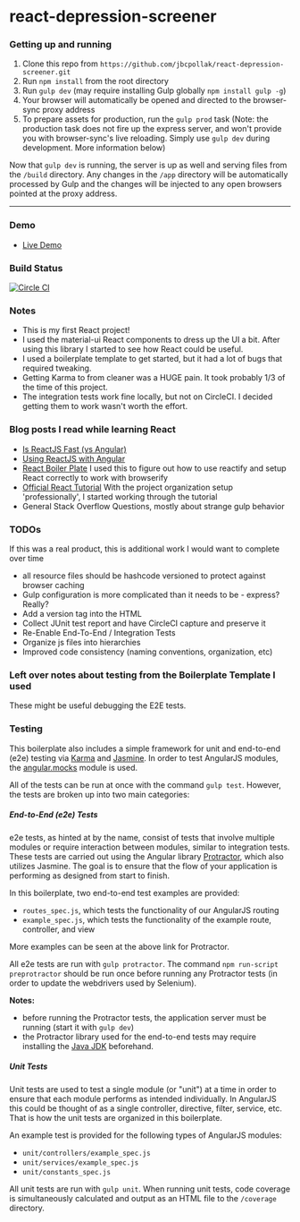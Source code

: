 react-depression-screener
=====================================

### Getting up and running

1. Clone this repo from `https://github.com/jbcpollak/react-depression-screener.git`
2. Run `npm install` from the root directory
3. Run `gulp dev` (may require installing Gulp globally `npm install gulp -g`)
4. Your browser will automatically be opened and directed to the browser-sync proxy address
5. To prepare assets for production, run the `gulp prod` task (Note: the production task does not fire up the express server, and won't provide you with browser-sync's live reloading. Simply use `gulp dev` during development. More information below)

Now that `gulp dev` is running, the server is up as well and serving files from the `/build` directory. Any changes in the `/app` directory will be automatically processed by Gulp and the changes will be injected to any open browsers pointed at the proxy address.

---

### Demo

* [Live Demo](http://jbcpollak.github.io/react-depression-screener/)

### Build Status

[![Circle CI](https://circleci.com/gh/jbcpollak/react-depression-screener.svg?style=svg)](https://circleci.com/gh/jbcpollak/react-depression-screener)

### Notes

*  This is my first React project!
*  I used the material-ui React components to dress up the UI a bit. After using this library I started to see how React could be useful.
*  I used a boilerplate template to get started, but it had a lot of bugs that required tweaking.
*  Getting Karma to from cleaner was a HUGE pain. It took probably 1/3 of the time of this project.
*  The integration tests work fine locally, but not on CircleCI. I decided getting them to work wasn't worth the effort.

### Blog posts I read while learning React

*  [Is ReactJS Fast (vs Angular)](http://blog.500tech.com/is-reactjs-fast/)
*  [Using ReactJS with Angular](http://blog.500tech.com/using-reactjs-with-angularjs)
*  [React Boiler Plate](https://github.com/christianalfoni/react-app-boilerplate)
    I used this to figure out how to use reactify and setup React correctly to work with browserify
*  [Official React Tutorial](http://facebook.github.io/react/docs/tutorial.html)
    With the project organization setup 'professionally', I started working through the tutorial
*  General Stack Overflow Questions, mostly about strange gulp behavior

### TODOs

If this was a real product, this is additional work I would want to complete over time

*   all resource files should be hashcode versioned to protect against browser caching
*   Gulp configuration is more complicated than it needs to be - express? Really?
*   Add a version tag into the HTML
*   Collect JUnit test report and have CircleCI capture and preserve it
*   Re-Enable End-To-End / Integration Tests
*   Organize js files into hierarchies
*   Improved code consistency (naming conventions, organization, etc)


### Left over notes about testing from the Boilerplate Template I used

These might be useful debugging the E2E tests.

### Testing

This boilerplate also includes a simple framework for unit and end-to-end (e2e) testing via [Karma](http://karma-runner.github.io/) and [Jasmine](http://jasmine.github.io/). In order to test AngularJS modules, the [angular.mocks](https://docs.angularjs.org/api/ngMock/object/angular.mock) module is used.

All of the tests can be run at once with the command `gulp test`. However, the tests are broken up into two main categories:

##### End-to-End (e2e) Tests

e2e tests, as hinted at by the name, consist of tests that involve multiple modules or require interaction between modules, similar to integration tests. These tests are carried out using the Angular library [Protractor](https://github.com/angular/protractor), which also utilizes Jasmine. The goal is to ensure that the flow of your application is performing as designed from start to finish.

In this boilerplate, two end-to-end test examples are provided:

- `routes_spec.js`, which tests the functionality of our AngularJS routing
- `example_spec.js`, which tests the functionality of the example route, controller, and view

More examples can be seen at the above link for Protractor.

All e2e tests are run with `gulp protractor`. The command `npm run-script preprotractor` should be run once before running any Protractor tests (in order to update the webdrivers used by Selenium).

**Notes:**

- before running the Protractor tests, the application server must be running (start it with `gulp dev`)
- the Protractor library used for the end-to-end tests may require installing the [Java JDK](http://www.oracle.com/technetwork/java/javase/downloads/index-jsp-138363.html) beforehand.

##### Unit Tests

Unit tests are used to test a single module (or "unit") at a time in order to ensure that each module performs as intended individually. In AngularJS this could be thought of as a single controller, directive, filter, service, etc. That is how the unit tests are organized in this boilerplate.

An example test is provided for the following types of AngularJS modules:

- `unit/controllers/example_spec.js`
- `unit/services/example_spec.js`
- `unit/constants_spec.js`

All unit tests are run with `gulp unit`. When running unit tests, code coverage is simultaneously calculated and output as an HTML file to the `/coverage` directory.
